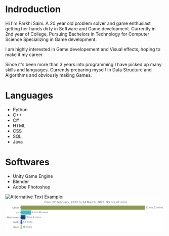 # Indroduction
Hi I'm Parkhi Saini. A 20 year old problem solver and game enthusiast getting her hands dirty in Software and Game development. Currently in 2nd year of College, Pursuing Bachelors in Technology for Computer Science Specializing in Game development.

I am highly interested in Game developement and Visual effects, hoping to make it my career.

Since it's been more than 3 years into programming I have picked up many skills and languages. Currently preparing myself in Data Structure and Algorithms and obviously making Games.

# Languages

- Python 
- C++
- C#
- HTML 
- CSS
- SQL
- Java

# Softwares

- Unity Game Engine
- Blender
- Adobe Photoshop


<img
  src="https://github.com/<username>/<repository-name>/blob/<branch-name>/images/stat.svg"
  alt="Alternative Text"
/>
Example:
<img
  src="https://github.com/avinal/avinal/blob/main/images/stat.svg"
  alt="Avinal WakaTime Activity"
/>







